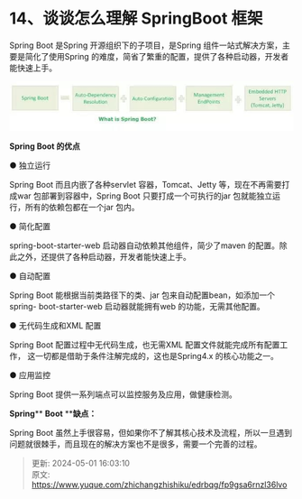 # 14、谈谈怎么理解 SpringBoot 框架

Spring Boot 是Spring 开源组织下的子项目，是Spring 组件一站式解决方案，主要是简化了使用Spring 的难度，简省了繁重的配置，提供了各种启动器，开发者能快速上手。

  
![1714550576987-ae56f49f-522c-4c13-a2f1-2c8e37b9356d.png](./img/h4-5ZP1AeMthhmbw/1714550576987-ae56f49f-522c-4c13-a2f1-2c8e37b9356d-773596.png)

**Spring Boot 的优点**

● 独立运行



Spring Boot 而且内嵌了各种servlet 容器，Tomcat、Jetty 等，现在不再需要打成war 包部署到容器中，Spring Boot 只要打成一个可执行的jar 包就能独立运行，所有的依赖包都在一个jar 包内。

● 简化配置



spring-boot-starter-web 启动器自动依赖其他组件，简少了maven 的配置。除此之外，还提供了各种启动器，开发者能快速上手。

● 自动配置



Spring Boot 能根据当前类路径下的类、jar 包来自动配置bean，如添加一个spring- boot-starter-web 启动器就能拥有web 的功能，无需其他配置。

● 无代码生成和XML 配置



Spring Boot 配置过程中无代码生成，也无需XML 配置文件就能完成所有配置工作， 这一切都是借助于条件注解完成的，这也是Spring4.x 的核心功能之一。

● 应用监控



Spring Boot 提供一系列端点可以监控服务及应用，做健康检测。

**Spring**** ****Boot**** ****缺点：**

Spring Boot 虽然上手很容易，但如果你不了解其核心技术及流程，所以一旦遇到问题就很棘手，而且现在的解决方案也不是很多，需要一个完善的过程。



> 更新: 2024-05-01 16:03:10  
> 原文: <https://www.yuque.com/zhichangzhishiku/edrbqg/fp9gsa6rnzl36lvo>